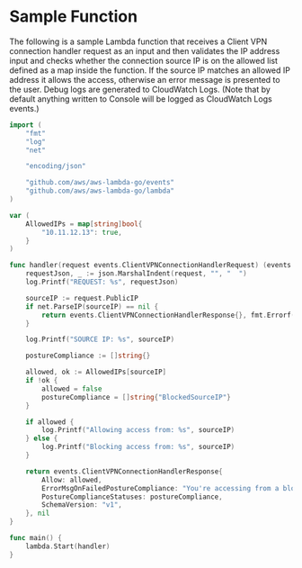# Sample Function

The following is a sample Lambda function that receives a Client VPN connection handler request as an input and then validates the IP address input and checks whether the connection source IP is on the allowed list defined as a map inside the function. If the source IP matches an allowed IP address it allows the access, otherwise an error message is presented to the user. Debug logs are generated to CloudWatch Logs. (Note that by default anything written to Console will be logged as CloudWatch Logs events.)

```go
import (
	"fmt"
	"log"
	"net"

	"encoding/json"

	"github.com/aws/aws-lambda-go/events"
	"github.com/aws/aws-lambda-go/lambda"
)

var (
	AllowedIPs = map[string]bool{
		"10.11.12.13": true,
	}
)

func handler(request events.ClientVPNConnectionHandlerRequest) (events.ClientVPNConnectionHandlerResponse, error) {
	requestJson, _ := json.MarshalIndent(request, "", "  ")
	log.Printf("REQUEST: %s", requestJson)

	sourceIP := request.PublicIP
	if net.ParseIP(sourceIP) == nil {
		return events.ClientVPNConnectionHandlerResponse{}, fmt.Errorf("Invalid parameter PublicIP passed in request: '%s'", sourceIP)
	}

	log.Printf("SOURCE IP: %s", sourceIP)

	postureCompliance := []string{}

	allowed, ok := AllowedIPs[sourceIP]
	if !ok {
		allowed = false
		postureCompliance = []string{"BlockedSourceIP"}
	}

	if allowed {
		log.Printf("Allowing access from: %s", sourceIP)
	} else {
		log.Printf("Blocking access from: %s", sourceIP)
	}

	return events.ClientVPNConnectionHandlerResponse{
		Allow: allowed,
		ErrorMsgOnFailedPostureCompliance: "You're accessing from a blocked IP range.",
		PostureComplianceStatuses: postureCompliance,
		SchemaVersion: "v1",
	}, nil
}

func main() {
	lambda.Start(handler)
}
```
